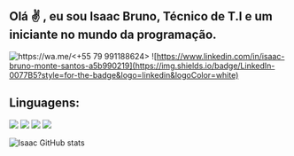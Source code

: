 ## Olá ✌️ , eu sou Isaac Bruno, Técnico de T.I e um iniciante no mundo da programação.
![https://wa.me/<+55 79 991188624> ](https://img.shields.io/badge/WhatsApp-25D366?style=for-the-badge&logo=whatsapp&logoColor=white) 
![https://www.linkedin.com/in/isaac-bruno-monte-santos-a5b990219](https://img.shields.io/badge/LinkedIn-0077B5?style=for-the-badge&logo=linkedin&logoColor=white) 

## Linguagens:

![](https://img.shields.io/badge/HTML-239120?style=for-the-badge&logo=html5&logoColor=white)
![](https://img.shields.io/badge/CSS-239120?&style=for-the-badge&logo=css3&logoColor=white)
![](https://img.shields.io/badge/Ruby-CC342D?style=for-the-badge&logo=ruby&logoColor=white)
![](https://img.shields.io/badge/Ruby_on_Rails-CC0000?style=for-the-badge&logo=ruby-on-rails&logoColor=white)


![Isaac GitHub stats](https://github-readme-stats.vercel.app/api?username=isaacbrunodev&show_icons=true&theme=radical)

